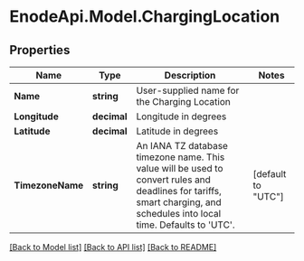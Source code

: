# EnodeApi.Model.ChargingLocation

## Properties

Name | Type | Description | Notes
------------ | ------------- | ------------- | -------------
**Name** | **string** | User-supplied name for the Charging Location | 
**Longitude** | **decimal** | Longitude in degrees | 
**Latitude** | **decimal** | Latitude in degrees | 
**TimezoneName** | **string** | An IANA TZ database timezone name. This value will be used to convert rules and deadlines for tariffs, smart charging, and schedules into local time. Defaults to &#39;UTC&#39;. | [default to "UTC"]

[[Back to Model list]](../README.md#documentation-for-models) [[Back to API list]](../README.md#documentation-for-api-endpoints) [[Back to README]](../README.md)

